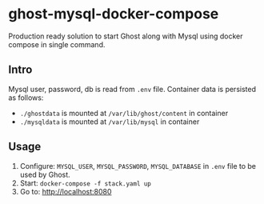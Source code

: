 # ghost-mysql-docker-compose
Production ready solution to start Ghost along with Mysql using docker compose in single command. 


## Intro

Mysql user, password, db is read from `.env` file. Container data is persisted as follows:
- `./ghostdata` is mounted at `/var/lib/ghost/content` in container
- `./mysqldata` is mounted at `/var/lib/mysql` in container 

## Usage

1. Configure: `MYSQL_USER`, `MYSQL_PASSWORD`, `MYSQL_DATABASE` in `.env` file to be used by Ghost. 
2. Start: `docker-compose -f stack.yaml up`
3. Go to: [http://localhost:8080](http://localhost:8080)
